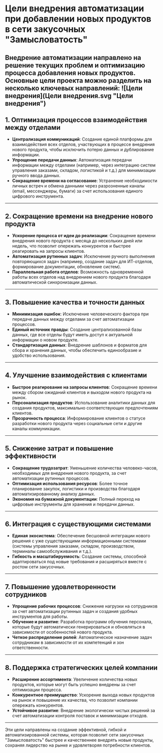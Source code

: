 # Цели внедрения автоматизации при добавлении новых продуктов в сети закусочных "Замысловатость"

Внедрение автоматизации направлено на решение текущих проблем и оптимизацию процесса добавления новых продуктов. Основные цели проекта можно разделить на несколько ключевых направлений:
![Цели внедрения](Цели внедрения.svg "Цели внедрения")
---

## 1. **Оптимизация процессов взаимодействия между отделами**
- **Централизация коммуникаций**: Создание единой платформы для взаимодействия всех отделов, участвующих в процессе внедрения нового продукта, чтобы исключить потерю данных и дублирование информации.  
- **Упрощение передачи данных**: Автоматизация передачи информации между отделами (например, через интеграцию систем управления заказами, складом, логистикой и т.д.) для минимизации ручного ввода данных.  
- **Сокращение времени на согласование**: Устранение необходимости личных встреч и обмена данными через разрозненные каналы (email, мессенджеры, бумаги) за счет использования единого цифрового инструмента.  

---

## 2. **Сокращение времени на внедрение нового продукта**
- **Ускорение процесса от идеи до реализации**: Сокращение времени внедрения нового продукта с месяца до нескольких дней или недель, что позволит опережать конкурентов и быстрее реагировать на запросы клиентов.  
- **Автоматизация рутинных задач**: Исключение ручного выполнения повторяющихся задач (например, создание задач для ИТ-отделов, формирование документации, обновление систем).  
- **Параллельная работа отделов**: Возможность одновременной работы всех отделов над внедрением нового продукта благодаря автоматической синхронизации данных.  

---

## 3. **Повышение качества и точности данных**
- **Минимизация ошибок**: Исключение человеческого фактора при передаче данных между отделами за счет автоматизации процессов.  
- **Единый источник правды**: Создание централизованной базы данных, где все отделы будут иметь доступ к актуальной информации о новом продукте.  
- **Стандартизация данных**: Внедрение шаблонов и форматов для сбора и хранения данных, чтобы обеспечить единообразие и удобство использования.  

---

## 4. **Улучшение взаимодействия с клиентами**
- **Быстрое реагирование на запросы клиентов**: Сокращение времени между сбором ожиданий клиентов и выходом нового продукта на рынок.  
- **Персонализация продуктов**: Использование аналитики данных для создания продуктов, максимально соответствующих предпочтениям клиентов.  
- **Прозрачность процесса**: Информирование клиентов о статусе разработки нового продукта через социальные сети и другие каналы коммуникации.  

---

## 5. **Снижение затрат и повышение эффективности**
- **Сокращение трудозатрат**: Уменьшение количества человеко-часов, необходимых для внедрения нового продукта, за счет автоматизации рутинных процессов.  
- **Оптимизация использования ресурсов**: Более точное планирование закупок, логистики и производства благодаря автоматизированному анализу данных.  
- **Экономия на бумажной документации**: Полный переход на цифровые инструменты для хранения и передачи данных.  

---

## 6. **Интеграция с существующими системами**
- **Единая экосистема**: Обеспечение бесшовной интеграции нового решения с уже существующими информационными системами (системы управления заказами, складом, производством, терминалы самообслуживания и т.д.).  
- **Гибкость и масштабируемость**: Создание системы, способной адаптироваться под новые требования и расширяться вместе с ростом сети закусочных.  

---

## 7. **Повышение удовлетворенности сотрудников**
- **Упрощение рабочих процессов**: Снижение нагрузки на сотрудников за счет автоматизации рутинных задач и создания удобных инструментов для работы.  
- **Обучение и развитие**: Разработка программ обучения персонала, которые будут автоматически генерироваться и обновляться в зависимости от особенностей нового продукта.  
- **Четкое распределение ролей**: Автоматическое назначение задач сотрудникам в зависимости от их компетенций и зон ответственности.  

---

## 8. **Поддержка стратегических целей компании**
- **Расширение ассортимента**: Увеличение количества новых продуктов, которые могут быть успешно внедрены за счет оптимизации процесса.  
- **Конкурентное преимущество**: Ускорение выхода новых продуктов на рынок и повышение их качества, что позволит компании опережать конкурентов.  
- **Устойчивое развитие**: Внедрение экологически чистых решений за счет автоматизации контроля поставок и минимизации отходов.  

---

Эти цели направлены на создание эффективной, гибкой и автоматизированной системы, которая позволит сети закусочных "Замысловатость" быстрее и качественнее внедрять новые продукты, сохраняя лидерство на рынке и удовлетворяя потребности клиентов.
